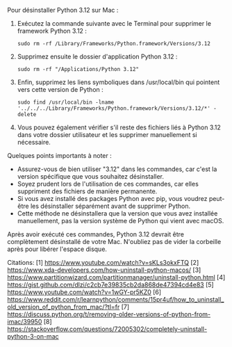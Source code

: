 
Pour désinstaller Python 3.12 sur  Mac :

1. Exécutez la commande suivante avec le Terminal pour supprimer le framework Python 3.12 :

   ```
   sudo rm -rf /Library/Frameworks/Python.framework/Versions/3.12
   ```

2. Supprimez ensuite le dossier d'application Python 3.12 :

   ```
   sudo rm -rf "/Applications/Python 3.12"
   ```

4. Enfin, supprimez les liens symboliques dans /usr/local/bin qui pointent vers cette version de Python :

   ```
   sudo find /usr/local/bin -lname '../../../Library/Frameworks/Python.framework/Versions/3.12/*' -delete
   ```

5. Vous pouvez également vérifier s'il reste des fichiers liés à Python 3.12 dans votre dossier utilisateur et les supprimer manuellement si nécessaire.

Quelques points importants à noter :

- Assurez-vous de bien utiliser "3.12" dans les commandes, car c'est la version spécifique que vous souhaitez désinstaller.
- Soyez prudent lors de l'utilisation de ces commandes, car elles suppriment des fichiers de manière permanente.
- Si vous avez installé des packages Python avec pip, vous voudrez peut-être les désinstaller séparément avant de supprimer Python.
- Cette méthode ne désinstallera que la version que vous avez installée manuellement, pas la version système de Python qui vient avec macOS.

Après avoir exécuté ces commandes, Python 3.12 devrait être complètement désinstallé de votre Mac. N'oubliez pas de vider la corbeille après pour libérer l'espace disque.

Citations:
[1] https://www.youtube.com/watch?v=sKLs3okxFTQ
[2] https://www.xda-developers.com/how-uninstall-python-macos/
[3] https://www.partitionwizard.com/partitionmanager/uninstall-python.html
[4] https://gist.github.com/dlzi/c2cb7e39835cb2da868de47394cd4e83
[5] https://www.youtube.com/watch?v=1wGY-pr5KZ0
[6] https://www.reddit.com/r/learnpython/comments/15pr4uf/how_to_uninstall_old_version_of_python_from_mac/?tl=fr
[7] https://discuss.python.org/t/removing-older-versions-of-python-from-imac/39950
[8] https://stackoverflow.com/questions/72005302/completely-uninstall-python-3-on-mac